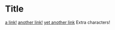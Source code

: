 # Title

[a link!](https://something.com)
[another link!](some-page.html)
[yet another link](youtube.com) 
Extra characters!